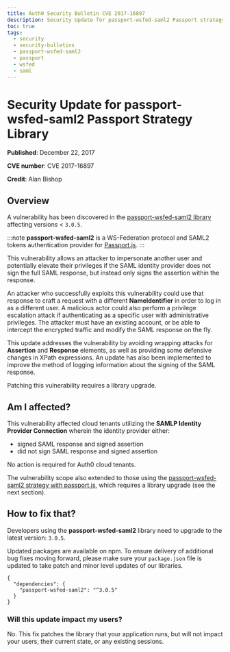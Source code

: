 ```yaml
---
title: Auth0 Security Bulletin CVE 2017-16897
description: Security Update for passport-wsfed-saml2 Passport strategy library (CVE 2017-16897)
toc: true
tags:
  - security
  - security-bulletins
  - passport-wsfed-saml2
  - passport
  - wsfed
  - saml
---
```

# Security Update for passport-wsfed-saml2 Passport Strategy Library

**Published**: December 22, 2017

**CVE number**: CVE 2017-16897

**Credit**: Alan Bishop

## Overview

A vulnerability has been discovered in the [passport-wsfed-saml2 library](https://github.com/auth0/passport-wsfed-saml2) affecting versions < `3.0.5`.

:::note
**passport-wsfed-saml2** is a WS-Federation protocol and SAML2 tokens authentication provider for [Passport.js](http://passportjs.org/).
:::

This vulnerability allows an attacker to impersonate another user and potentially elevate their privileges if the SAML identity provider does not sign the full SAML response, but instead only signs the assertion within the response.

An attacker who successfully exploits this vulnerability could use that response to craft a request with a different **NameIdentifier** in order to log in as a different user. A malicious actor could also perform a privilege escalation attack if authenticating as a specific user with administrative privileges. The attacker must have an existing account, or be able to intercept the encrypted traffic and modify the SAML response on the fly. 

This update addresses the vulnerability by avoiding wrapping attacks for **Assertion** and **Response** elements, as well as providing some defensive changes in XPath expressions. An update has also been implemented to improve the method of logging information about the signing of the SAML response.

Patching this vulnerability requires a library upgrade. 

## Am I affected?

This vulnerability affected cloud tenants utilizing the **SAMLP Identity Provider Connection** wherein the identity provider either:

- signed SAML response and signed assertion
- did not sign SAML response and signed assertion

No action is required for Auth0 cloud tenants. 

The vulnerability scope also extended to those using the [passport-wsfed-saml2 strategy with passport.js](https://github.com/auth0/passport-wsfed-saml2), which requires a library upgrade (see the next section).

## How to fix that?

Developers using the **passport-wsfed-saml2** library need to upgrade to the latest version: `3.0.5`.

Updated packages are available on npm. To ensure delivery of additional bug fixes moving forward, please make sure your `package.json` file is updated to take patch and minor level updates of our libraries.

```text
{
  "dependencies": {
    "passport-wsfed-saml2": "^3.0.5"
  }
}
```

### Will this update impact my users?

No. This fix patches the library that your application runs, but will not impact your users, their current state, or any existing sessions.
